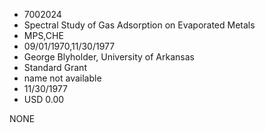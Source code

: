 * 7002024
* Spectral Study of Gas Adsorption on Evaporated Metals
* MPS,CHE
* 09/01/1970,11/30/1977
* George Blyholder, University of Arkansas
* Standard Grant
*   name not available
* 11/30/1977
* USD 0.00

NONE